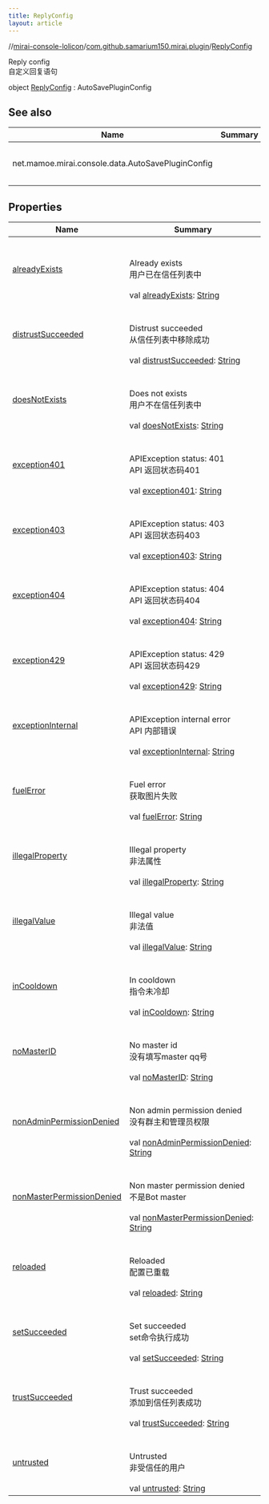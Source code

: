 ```yaml
---
title: ReplyConfig
layout: article
---
```

//[mirai-console-lolicon](../../index.md)/[com.github.samarium150.mirai.plugin](../index.md)/[ReplyConfig](index.md)






Reply config <br> 自定义回复语句

object [ReplyConfig](index.md) : AutoSavePluginConfig   


## See also  



| Name                                              | Summary          |
| ------------------------------------------------- | ---------------- |
| net.mamoe.mirai.console.data.AutoSavePluginConfig | <br><br><br><br> |

## Properties  

| Name                                                                                                                                     | Summary                                                                                                                                                                                                                                                                                                                                      |
| ---------------------------------------------------------------------------------------------------------------------------------------- | -------------------------------------------------------------------------------------------------------------------------------------------------------------------------------------------------------------------------------------------------------------------------------------------------------------------------------------------- |
| [alreadyExists](index.md#com.github.samarium150.mirai.plugin/ReplyConfig/alreadyExists/#/PointingToDeclaration/)                         | <br><br>Already exists <br> 用户已在信任列表中<br><br>val [alreadyExists](index.md#com.github.samarium150.mirai.plugin/ReplyConfig/alreadyExists/#/PointingToDeclaration/): [String](https://kotlinlang.org/api/latest//stdlib/kotlin/-string/index.html)   <br>                                                                             |
| [distrustSucceeded](index.md#com.github.samarium150.mirai.plugin/ReplyConfig/distrustSucceeded/#/PointingToDeclaration/)                 | <br><br>Distrust succeeded <br> 从信任列表中移除成功<br><br>val [distrustSucceeded](index.md#com.github.samarium150.mirai.plugin/ReplyConfig/distrustSucceeded/#/PointingToDeclaration/): [String](https://kotlinlang.org/api/latest//stdlib/kotlin/-string/index.html)   <br>                                                               |
| [doesNotExists](index.md#com.github.samarium150.mirai.plugin/ReplyConfig/doesNotExists/#/PointingToDeclaration/)                         | <br><br>Does not exists <br> 用户不在信任列表中<br><br>val [doesNotExists](index.md#com.github.samarium150.mirai.plugin/ReplyConfig/doesNotExists/#/PointingToDeclaration/): [String](https://kotlinlang.org/api/latest//stdlib/kotlin/-string/index.html)   <br>                                                                            |
| [exception401](index.md#com.github.samarium150.mirai.plugin/ReplyConfig/exception401/#/PointingToDeclaration/)                           | <br><br>APIException status: 401 <br> API 返回状态码401<br><br>val [exception401](index.md#com.github.samarium150.mirai.plugin/ReplyConfig/exception401/#/PointingToDeclaration/): [String](https://kotlinlang.org/api/latest//stdlib/kotlin/-string/index.html)   <br>                                                                      |
| [exception403](index.md#com.github.samarium150.mirai.plugin/ReplyConfig/exception403/#/PointingToDeclaration/)                           | <br><br>APIException status: 403 <br> API 返回状态码403<br><br>val [exception403](index.md#com.github.samarium150.mirai.plugin/ReplyConfig/exception403/#/PointingToDeclaration/): [String](https://kotlinlang.org/api/latest//stdlib/kotlin/-string/index.html)   <br>                                                                      |
| [exception404](index.md#com.github.samarium150.mirai.plugin/ReplyConfig/exception404/#/PointingToDeclaration/)                           | <br><br>APIException status: 404 <br> API 返回状态码404<br><br>val [exception404](index.md#com.github.samarium150.mirai.plugin/ReplyConfig/exception404/#/PointingToDeclaration/): [String](https://kotlinlang.org/api/latest//stdlib/kotlin/-string/index.html)   <br>                                                                      |
| [exception429](index.md#com.github.samarium150.mirai.plugin/ReplyConfig/exception429/#/PointingToDeclaration/)                           | <br><br>APIException status: 429 <br> API 返回状态码429<br><br>val [exception429](index.md#com.github.samarium150.mirai.plugin/ReplyConfig/exception429/#/PointingToDeclaration/): [String](https://kotlinlang.org/api/latest//stdlib/kotlin/-string/index.html)   <br>                                                                      |
| [exceptionInternal](index.md#com.github.samarium150.mirai.plugin/ReplyConfig/exceptionInternal/#/PointingToDeclaration/)                 | <br><br>APIException internal error <br> API 内部错误<br><br>val [exceptionInternal](index.md#com.github.samarium150.mirai.plugin/ReplyConfig/exceptionInternal/#/PointingToDeclaration/): [String](https://kotlinlang.org/api/latest//stdlib/kotlin/-string/index.html)   <br>                                                              |
| [fuelError](index.md#com.github.samarium150.mirai.plugin/ReplyConfig/fuelError/#/PointingToDeclaration/)                                 | <br><br>Fuel error <br> 获取图片失败<br><br>val [fuelError](index.md#com.github.samarium150.mirai.plugin/ReplyConfig/fuelError/#/PointingToDeclaration/): [String](https://kotlinlang.org/api/latest//stdlib/kotlin/-string/index.html)   <br>                                                                                               |
| [illegalProperty](index.md#com.github.samarium150.mirai.plugin/ReplyConfig/illegalProperty/#/PointingToDeclaration/)                     | <br><br>Illegal property <br> 非法属性<br><br>val [illegalProperty](index.md#com.github.samarium150.mirai.plugin/ReplyConfig/illegalProperty/#/PointingToDeclaration/): [String](https://kotlinlang.org/api/latest//stdlib/kotlin/-string/index.html)   <br>                                                                                 |
| [illegalValue](index.md#com.github.samarium150.mirai.plugin/ReplyConfig/illegalValue/#/PointingToDeclaration/)                           | <br><br>Illegal value <br> 非法值<br><br>val [illegalValue](index.md#com.github.samarium150.mirai.plugin/ReplyConfig/illegalValue/#/PointingToDeclaration/): [String](https://kotlinlang.org/api/latest//stdlib/kotlin/-string/index.html)   <br>                                                                                            |
| [inCooldown](index.md#com.github.samarium150.mirai.plugin/ReplyConfig/inCooldown/#/PointingToDeclaration/)                               | <br><br>In cooldown <br> 指令未冷却<br><br>val [inCooldown](index.md#com.github.samarium150.mirai.plugin/ReplyConfig/inCooldown/#/PointingToDeclaration/): [String](https://kotlinlang.org/api/latest//stdlib/kotlin/-string/index.html)   <br>                                                                                              |
| [noMasterID](index.md#com.github.samarium150.mirai.plugin/ReplyConfig/noMasterID/#/PointingToDeclaration/)                               | <br><br>No master id <br> 没有填写master qq号<br><br>val [noMasterID](index.md#com.github.samarium150.mirai.plugin/ReplyConfig/noMasterID/#/PointingToDeclaration/): [String](https://kotlinlang.org/api/latest//stdlib/kotlin/-string/index.html)   <br>                                                                                    |
| [nonAdminPermissionDenied](index.md#com.github.samarium150.mirai.plugin/ReplyConfig/nonAdminPermissionDenied/#/PointingToDeclaration/)   | <br><br>Non admin permission denied <br> 没有群主和管理员权限<br><br>val [nonAdminPermissionDenied](index.md#com.github.samarium150.mirai.plugin/ReplyConfig/nonAdminPermissionDenied/#/PointingToDeclaration/): [String](https://kotlinlang.org/api/latest//stdlib/kotlin/-string/index.html)   <br>                                        |
| [nonMasterPermissionDenied](index.md#com.github.samarium150.mirai.plugin/ReplyConfig/nonMasterPermissionDenied/#/PointingToDeclaration/) | <br><br>Non master permission denied <br> 不是Bot master<br><br>val [nonMasterPermissionDenied](index.md#com.github.samarium150.mirai.plugin/ReplyConfig/nonMasterPermissionDenied/#/PointingToDeclaration/): [String](https://kotlinlang.org/api/latest//stdlib/kotlin/-string/index.html)   <br>                                           |
| [reloaded](index.md#com.github.samarium150.mirai.plugin/ReplyConfig/reloaded/#/PointingToDeclaration/)                                   | <br><br>Reloaded <br> 配置已重载<br><br>val [reloaded](index.md#com.github.samarium150.mirai.plugin/ReplyConfig/reloaded/#/PointingToDeclaration/): [String](https://kotlinlang.org/api/latest//stdlib/kotlin/-string/index.html)   <br>                                                                                                     |
| [setSucceeded](index.md#com.github.samarium150.mirai.plugin/ReplyConfig/setSucceeded/#/PointingToDeclaration/)                           | <br><br>Set succeeded <br> set命令执行成功<br><br>val [setSucceeded](index.md#com.github.samarium150.mirai.plugin/ReplyConfig/setSucceeded/#/PointingToDeclaration/): [String](https://kotlinlang.org/api/latest//stdlib/kotlin/-string/index.html)   <br>                                                                                   |
| [trustSucceeded](index.md#com.github.samarium150.mirai.plugin/ReplyConfig/trustSucceeded/#/PointingToDeclaration/)                       | <br><br>Trust succeeded <br> 添加到信任列表成功<br><br>val [trustSucceeded](index.md#com.github.samarium150.mirai.plugin/ReplyConfig/trustSucceeded/#/PointingToDeclaration/): [String](https://kotlinlang.org/api/latest//stdlib/kotlin/-string/index.html)   <br>                                                                          |
| [untrusted](index.md#com.github.samarium150.mirai.plugin/ReplyConfig/untrusted/#/PointingToDeclaration/)                                 | <br><br>Untrusted <br> 非受信任的用户<br><br>val [untrusted](index.md#com.github.samarium150.mirai.plugin/ReplyConfig/untrusted/#/PointingToDeclaration/): [String](https://kotlinlang.org/api/latest//stdlib/kotlin/-string/index.html)   <br>                                                                                              |
